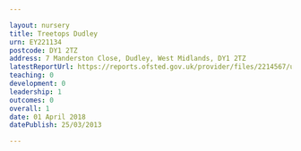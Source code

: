 ```yaml
---

layout: nursery
title: Treetops Dudley
urn: EY221134
postcode: DY1 2TZ
address: 7 Manderston Close, Dudley, West Midlands, DY1 2TZ
latestReportUrl: https://reports.ofsted.gov.uk/provider/files/2214567/urn/EY221134.pdf
teaching: 0
development: 0
leadership: 1
outcomes: 0
overall: 1
date: 01 April 2018 
datePublish: 25/03/2013

---
```

